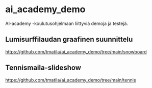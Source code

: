 # ai_academy_demo
AI-academy -koulutusohjelmaan liittyviä demoja ja testejä.  

## Lumisurffilaudan graafinen suunnittelu
https://github.com/tmatila/ai_academy_demo/tree/main/snowboard

## Tennismaila-slideshow
https://github.com/tmatila/ai_academy_demo/tree/main/tennis
